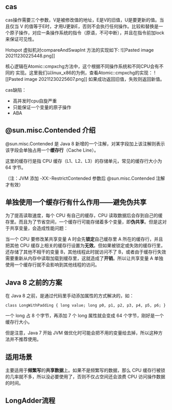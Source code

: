 ## cas
cas操作需要三个参数，V是被修改值的地址，E是V的旧值，U是要更新的值。当且仅当 V 的值等于E时，才用U更新E，否则不会执行任何操作。比较和替换是一个原子操作，对应一条操作系统的指令（原语，不可中断），并且在指令前加lock来保证可见性。
 
Hotspot 虚拟机对compareAndSwapInt 方法的实现如下:
![[Pasted image 20211230225448.png]]


核心逻辑在Atomic::cmpxchg方法中，这个根据不同操作系统和不同CPU会有不同的 实现。这里我们以linux_x86的为例，查看Atomic::cmpxchg的实现：
![[Pasted image 20211230225607.png]]
如果成功返回旧值，失败则返回新值。

cas缺陷：
- 高并发时cpu自旋严重
- 只能保证一个变量的原子操作
- ABA

## @sun.misc.Contended 介绍

@sun.misc.Contended 是 Java 8 新增的一个注解，对某字段加上该注解则表示该字段会单独占用一个**缓存行**（Cache Line）。

这里的缓存行是指 CPU 缓存（L1、L2、L3）的存储单元，常见的缓存行大小为 64 字节。

（注：JVM 添加 -XX:-RestrictContended 参数后 @sun.misc.Contended 注解才有效）

## 单独使用一个缓存行有什么作用——避免伪共享

为了提高读取速度，每个 CPU 有自己的缓存，CPU 读取数据后会存到自己的缓存里。而且为了节省空间，一个缓存行可能存储着多个变量，即**伪共享**。但是这对于共享变量，会造成性能问题：

当一个 CPU 要修改某共享变量 A 时会先**锁定**自己缓存里 A 所在的缓存行，并且把其他 CPU 缓存上相关的缓存行设置为**无效**。但如果被锁定或失效的缓存行里，还存储了其他不相干的变量 B，其他线程此时就访问不了 B，或者由于缓存行失效需要重新从内存中读取加载到缓存里，这就造成了**开销**。所以让共享变量 A 单独使用一个缓存行就不会影响到其他线程的访问。

## Java 8 之前的方案
在 Java 8 之前，是通过代码里手动添加属性的方式解决的，如：

`class LongWithPadding {
	long value;
	long p0, p1, p2, p3, p4, p5, p6;
}` 

一个 long 占 8 个字节，再添加 7 个 long 属性就会变成 64 个字节，刚好是一个缓存行大小。

但是注意，Java 7 开始 JVM 做优化时可能会把不用的变量给去掉，所以这种方法并不推荐使用。

## 适用场景
主要适用于**频繁写**的**共享数据**上。如果不是频繁写的数据，那么 CPU 缓存行被锁的几率就不多，所以没必要使用了，否则不仅占空间还会浪费 CPU 访问操作数据的时间。

## LongAdder流程